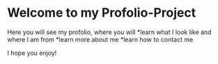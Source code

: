 # Welcome to my Profolio-Project
Here you will see my profolio, where you will
*learn what I look like and where I am from
*learn more about me
*learn how to contact me

I hope you enjoy!
